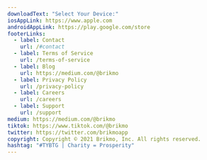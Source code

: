 ```yaml
---
downloadText: "Select Your Device:"
iosAppLink: https://www.apple.com
androidAppLink: https://play.google.com/store
footerLinks:
  - label: Contact
    url: /#contact
  - label: Terms of Service
    url: /terms-of-service
  - label: Blog
    url: https://medium.com/@brikmo
  - label: Privacy Policy
    url: /privacy-policy
  - label: Careers
    url: /careers
  - label: Support
    url: /support
medium: https://medium.com/@brikmo
tiktok: https://www.tiktok.com/@brikmo
twitter: https://twitter.com/brikmoapp
copyright: Copyright © 2021 Brikmo, Inc. All rights reserved.
hashtag: "#TYBTG | Charity = Prosperity"
---
```

